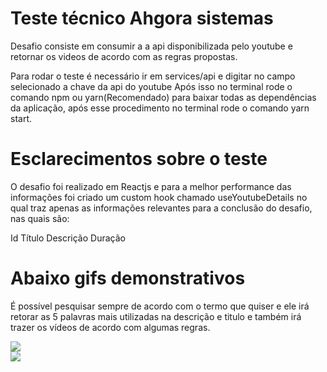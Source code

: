 # Teste técnico Ahgora sistemas

Desafio consiste em consumir a a api disponibilizada pelo youtube e retornar os videos de acordo com as regras propostas.

Para rodar o teste é necessário ir em services/api e digitar no campo selecionado a chave da api do youtube
Após isso no terminal rode o comando npm ou yarn(Recomendado) para baixar todas as dependências da aplicação, após esse procedimento no terminal rode o comando yarn start.

# Esclarecimentos sobre o teste

O desafio foi realizado em Reactjs e para a melhor performance das informações foi criado um custom hook chamado useYoutubeDetails no qual traz apenas as informações relevantes para a conclusão do desafio, nas quais são:

Id
Título
Descrição
Duração
</br>

# Abaixo gifs demonstrativos

É possível pesquisar sempre de acordo com o termo que quiser e ele irá retorar as 5 palavras mais utilizadas na descrição e titulo e também irá trazer os vídeos de acordo com algumas regras.


<img src="./src/assets/teste técnico.gif">

</br>

<img src="./src/assets/teste técnico 2.gif">
